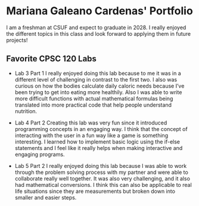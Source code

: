 # Mariana Galeano Cardenas' Portfolio

I am a freshman at CSUF and expect to graduate in 2028. I really enjoyed the different topics in this class and look forward to applying them in future projects!

## Favorite CPSC 120 Labs

* Lab 3 Part 1
    I really enjoyed doing this lab because to me it was in a different level of challenging in contrast to the first two. I also was curious on how the bodies calculate daily caloric needs because I’ve been trying to get into eating more healthily. Also I was able to write more difficult functions with actual mathematical formulas being translated into more practical code that help people understand nutrition.

* Lab 4 Part 2
    Creating this lab was very fun since it introduced programming concepts in an engaging way. I think that the concept of interacting with the user in a fun way like a game is something interesting. I learned how to implement basic logic using the if-else statements and I feel like it really helps when making interactive and engaging programs.

* Lab 5 Part 2
    I really enjoyed doing this lab because I was able to work through the problem solving process with my partner and were able to collaborate really well together. It was also very challenging, and it also had mathematical conversions. I think this can also be applicable to real life situations since they are measurements but broken down into smaller and easier steps.


